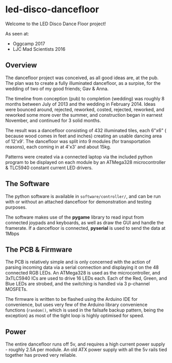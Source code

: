 # led-disco-dancefloor

Welcome to the LED Disco Dance Floor project!

As seen at:

- Oggcamp 2017
- LJC Mad Scientists 2016

## Overview

The dancefloor project was conceived, as all good ideas are, at the pub.
The plan was to create a fully illuminated dancefloor, as a surpise, for the
wedding of two of my good friends; Gav & Anna.

The timeline from conception (pub) to completion (wedding) was roughly 8 months
between July of 2013 and the wedding in February 2014. Ideas were bounced around,
rejected, reworked, costed, rejected, reworked, and reworked some more over the
summer, and construction began in earnest November, and continued for 3 solid
months.

The result was a dancefloor consisting of 432 illuminated tiles, each 6"x6" (
because wood comes in feet and inches) creating an usable dancing area of 12'x9'.
The dancefloor was split into 9 modules (for transportation reasons), each coming
in at 4'x3' and about 15kg.

Patterns were created via a connected laptop via the included python program
to be displayed on each module by an ATMega328 microcontroller & TLC5940 constant
current LED drivers.

## The Software

The python software is available in `software/controller/`, and can be run with
or without an attached dancefloor for demonstration and testing purposes.

The software makes use of the **pygame** library to read input from connected joypads
and keyboards, as well as draw the GUI and handle the framerate. If a dancefloor
is connected, **pyserial** is used to send the data at 1Mbps

## The PCB & Firmware

The PCB is relatively simple and is only concerned with the action of parsing
incoming data via a serial connection and displaying it on the 48 connected RGB
LEDs. An ATMega328 is used as the microcontroller, and 3xTLC5940 ICs are used
to drive 16 LEDs each. Each of the Red, Green, and Blue LEDs are strobed, and
the switching is handled via 3 p-channel MOSFETs.

The firmware is written to be flashed using the Arduino IDE for convenience, but
uses very few of the Arduino library convenience functions (`random()`, which is
used in the failsafe backup pattern, being the exception) as most of the tight
loop is highly optimised for speed.

## Power

The entire dancefloor runs off 5v, and requires a high current power supply -
roughly 2.5A per module. An old ATX power supply with all the 5v rails tied
together has proved very reliable.
